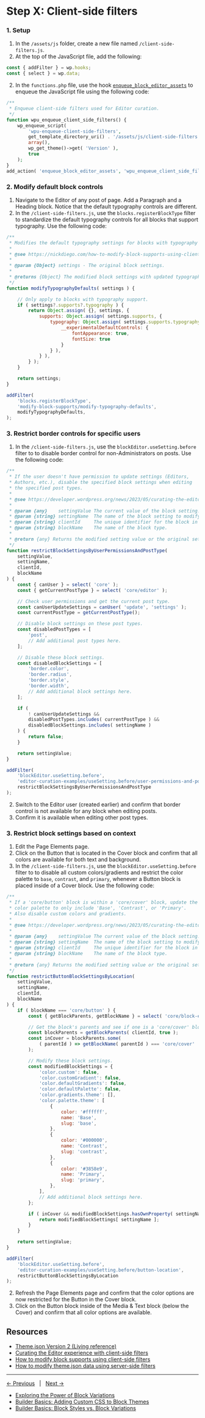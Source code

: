 # Step X: Client-side filters

### 1. Setup
1. In the `/assets/js` folder, create a new file named `/client-side-filters.js`.
2. At the top of the JavaScript file, add the following: 
```js
const { addFilter } = wp.hooks;
const { select } = wp.data;
```
2. In the `functions.php` file, use the hook [`enqueue_block_editor_assets`](https://developer.wordpress.org/reference/hooks/enqueue_block_editor_assets/) to enqueue the JavaScript file using the following code:
```php
/**
 * Enqueue client-side filters used for Editor curation.
 */
function wpu_enqueue_client_side_filters() {
	wp_enqueue_script( 
		'wpu-enqueue-client-side-filters', 
		get_template_directory_uri() . '/assets/js/client-side-filters.js', 
		array(),
		wp_get_theme()->get( 'Version' ),
		true
	);
}
add_action( 'enqueue_block_editor_assets', 'wpu_enqueue_client_side_filters' );
```

### 2. Modify default block controls
1. Navigate to the Editor of any post of page. Add a Paragraph and a Heading block. Notice that the default typography controls are different.
2. In the `/client-side-filters.js`, use the `blocks.registerBlockType` filter to standardize the default typography controls for all blocks that support typography. Use the following code:
```js
/**
 * Modifies the default typography settings for blocks with typography support.
 * 
 * @see https://nickdiego.com/how-to-modify-block-supports-using-client-side-filters/
 * 
 * @param {Object} settings - The original block settings.
 * 
 * @returns {Object} The modified block settings with updated typography defaults.
 */
function modifyTypographyDefaults( settings ) {

	// Only apply to blocks with typography support.
	if ( settings?.supports?.typography ) {
		return Object.assign( {}, settings, {
			supports: Object.assign( settings.supports, {
				typography: Object.assign( settings.supports.typography, {
					__experimentalDefaultControls: {
						fontAppearance: true,
						fontSize: true
					}
				} ),
			} ),
		} );
	}

	return settings;
}

addFilter(
	'blocks.registerBlockType',
	'modify-block-supports/modify-typography-defaults',
	modifyTypographyDefaults,
);
```
### 3. Restrict border controls for specific users
1. In the `/client-side-filters.js`, use the `blockEditor.useSetting.before` filter to to disable border control for non-Administrators on posts. Use the following code:
```js
/**
 * If the user doesn't have permission to update settings (Editors,
 * Authors, etc.), disable the specified block settings when editing
 * the specified post types.
 * 
 * @see https://developer.wordpress.org/news/2023/05/curating-the-editor-experience-with-client-side-filters/
 *
 * @param {any}    settingValue The current value of the block setting.
 * @param {string} settingName  The name of the block setting to modify.
 * @param {string} clientId     The unique identifier for the block in the client.
 * @param {string} blockName    The name of the block type.
 * 
 * @return {any} Returns the modified setting value or the original setting value.
 */
function restrictBlockSettingsByUserPermissionsAndPostType(
	settingValue,
	settingName,
	clientId,
	blockName
) {
	const { canUser } = select( 'core' );
	const { getCurrentPostType } = select( 'core/editor' );

	// Check user permissions and get the current post type.
	const canUserUpdateSettings = canUser( 'update', 'settings' );
	const currentPostType = getCurrentPostType();

	// Disable block settings on these post types.
	const disabledPostTypes = [
		'post',
		// Add additional post types here.
	];

	// Disable these block settings.
	const disabledBlockSettings = [
		'border.color',
		'border.radius',
		'border.style',
		'border.width',
		// Add additional block settings here.
	];

	if (
		! canUserUpdateSettings &&
		disabledPostTypes.includes( currentPostType ) &&
		disabledBlockSettings.includes( settingName )
	) {
		return false;
	}

	return settingValue;
}

addFilter(
	'blockEditor.useSetting.before',
	'editor-curation-examples/useSetting.before/user-permissions-and-post-type',
	restrictBlockSettingsByUserPermissionsAndPostType
);
```
2. Switch to the Editor user (created earlier) and confirm that border control is not available for any block when editing posts. 
3. Confirm it is available when editing other post types.

### 3. Restrict block settings based on context
1. Edit the Page Elements page.
2. Click on the Button that is located in the Cover block and confirm that all colors are available for both text and background.  
3. In the `/client-side-filters.js`, use the `blockEditor.useSetting.before` filter to to disable all custom colors/gradients and restrict the color palette to `base`, `contrast`, and `primary`, whenever a Button block is placed inside of a Cover block. Use the following code:
```js
/**
 * If a 'core/button' block is within a 'core/cover' block, update the
 * color palette to only include 'Base', 'Contrast', or 'Primary'. 
 * Also disable custom colors and gradients.
 * 
 * @see https://developer.wordpress.org/news/2023/05/curating-the-editor-experience-with-client-side-filters/
 *
 * @param {any}    settingValue The current value of the block setting.
 * @param {string} settingName  The name of the block setting to modify.
 * @param {string} clientId     The unique identifier for the block in the client.
 * @param {string} blockName    The name of the block type.
 * 
 * @return {any} Returns the modified setting value or the original setting value.
 */
function restrictButtonBlockSettingsByLocation(
	settingValue,
	settingName,
	clientId,
	blockName
) {
	if ( blockName === 'core/button' ) {
		const { getBlockParents, getBlockName } = select( 'core/block-editor' );

		// Get the block's parents and see if one is a 'core/cover' block.
		const blockParents = getBlockParents( clientId, true );
		const inCover = blockParents.some(
			( parentId ) => getBlockName( parentId ) === 'core/cover'
		);

		// Modify these block settings.
		const modifiedBlockSettings = {
			'color.custom': false,
			'color.customGradient': false,
			'color.defaultGradients': false,
			'color.defaultPalette': false,
			'color.gradients.theme': [],
			'color.palette.theme': [
				{
					color: '#ffffff',
					name: 'Base',
					slug: 'base',
				},
				{
					color: '#000000',
					name: 'Contrast',
					slug: 'contrast',
				},
                {
					color: '#3858e9',
					name: 'Primary',
					slug: 'primary',
				},
			],
			// Add additional block settings here.
		};

		if ( inCover && modifiedBlockSettings.hasOwnProperty( settingName ) ) {
			return modifiedBlockSettings[ settingName ];
		}
	}

	return settingValue;
}

addFilter(
	'blockEditor.useSetting.before',
	'editor-curation-examples/useSetting.before/button-location',
	restrictButtonBlockSettingsByLocation
);
```
2. Refresh the Page Elements page and confirm that the color options are now restricted for the Button in the Cover block.
3. Click on the Button block inside of the Media & Text block (below the Cover) and confirm that all color options are available.

## Resources
- [Theme.json Version 2 (Living reference)](https://developer.wordpress.org/block-editor/reference-guides/theme-json-reference/theme-json-living/)
- [Curating the Editor experience with client-side filters](https://developer.wordpress.org/news/2023/05/curating-the-editor-experience-with-client-side-filters/)
- [How to modify block supports using client-side filters](https://nickdiego.com/how-to-modify-block-supports-using-client-side-filters/)
- [How to modify theme.json data using server-side filters](https://developer.wordpress.org/news/2023/07/how-to-modify-theme-json-data-using-server-side-filters/)

---
[← Previous](/steps/step-1/readme.md) &nbsp;&nbsp;|&nbsp;&nbsp; [Next →](/steps/step-3/readme.md)

- [Exploring the Power of Block Variations](https://wordpress.tv/2022/08/26/nick-diego-exploring-the-power-of-block-variations/)
- [Builder Basics: Adding Custom CSS to Block Themes](https://wordpress.tv/2023/02/08/builder-basics-adding-custom-css-to-block-themes/)
- [Builder Basics: Block Styles vs. Block Variations](https://wordpress.tv/2023/03/01/builder-basics-block-styles-vs-block-variations/)